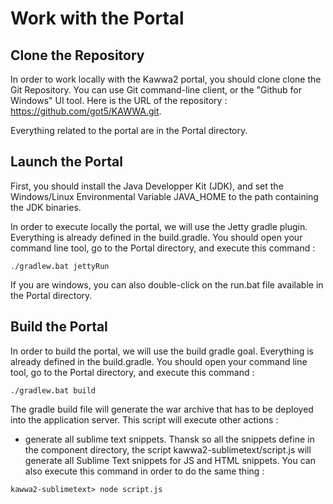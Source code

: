 # Work with the Portal

## Clone the Repository

In order to work locally with the Kawwa2 portal, you should clone clone the Git Repository. You can use Git command-line client, or the "Github for Windows" UI tool. Here is the URL of the repository : https://github.com/got5/KAWWA.git. 

Everything related to the portal are in the Portal directory.

## Launch the Portal

First, you should install the Java Developper Kit (JDK), and set the Windows/Linux Environmental Variable JAVA_HOME to the path containing the JDK binaries.

In order to execute locally the portal, we will use the Jetty gradle plugin. Everything is already defined in the build.gradle. You should open your command line tool, go to the Portal directory, and execute this command : 

```
./gradlew.bat jettyRun
```

If you are windows, you can also double-click on the run.bat file available in the Portal directory. 

## Build the Portal

In order to build the portal, we will use the build gradle goal. Everything is already defined in the build.gradle. You should open your command line tool, go to the Portal directory, and execute this command : 

```
./gradlew.bat build
```

The gradle build file will generate the war archive that has to be deployed into the application server. 
This script will execute other actions : 

* generate all sublime text snippets. Thansk so all the snippets define in the component directory, the script kawwa2-sublimetext/script.js
will generate all Sublime Text snippets for JS and HTML snippets. You can also execute this command in order to do the same thing : 
```
kawwa2-sublimetext> node script.js
```
